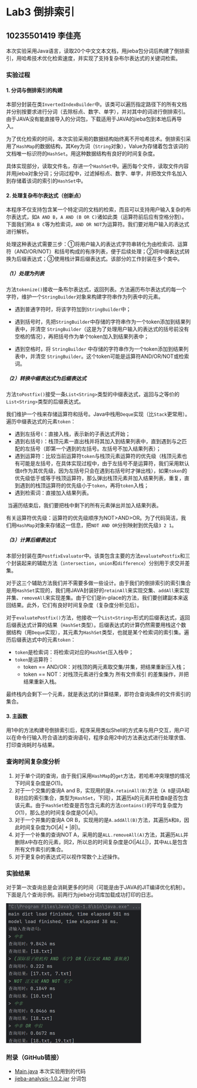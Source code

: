 # Lab3 倒排索引

## 10235501419  李佳亮

​	本次实验采用Java语言，读取20个中文文本文档，用jieba包分词后构建了倒排索引，用哈希技术优化检索速度，并实现了支持复杂布尔表达式的关键词检索。

### 实验过程

#### 1. 分词与倒排索引的构建

​	本部分封装在类`InvertedIndexBuilder`中。该类可以遍历指定路径下的所有文档并分别按要求进行分词（去除标点、数字、单字），并对其中的词进行倒排索引。由于JAVA没有能直接导入的分词包，下载适用于JAVA的jieba包到本地后再导入。

​	为了优化检索的时间，本次实验采用的数据结构始终离不开哈希技术。倒排索引采用了`HashMap`的数据结构，其Key为词（`String`对象），Value为存储着包含该词的文档唯一标识符的`HashSet`。用这种数据结构有良好的时间复杂度。

​	具体实现部分，读取文件名，存进一个`HashSet`中。遍历每个文件，读取文件内容并用jieba对象分词；分词过程中，过滤掉标点、数字、单字，并把改文件名加入到存储着该词的索引的`HashSet`中。

#### 2. 处理复杂布尔表达式（创新点）

​	本程序不仅支持包含某一个特定词的文档的检索，而且可以支持用户输入复杂的布尔表达式，如`A AND B`，`A AND (B OR C)`诸如此类（运算符前后应有空格分割）。下面我们称`A B C`等为检索词，`AND OR NOT`为运算符。我们要对用户输入的表达式进行解析。

​	处理这种表达式需要三步：①将用户输入的表达式字符串转化为由检索词、运算符（AND/OR/NOT）和括号构成的有序列表，便于后续处理；②将中缀表达式转换为后缀表达式；③使用栈计算后缀表达式。该部分的工作封装在多个类中。

##### （1）处理为列表

​	方法`tokenize()`接收一条布尔表达式，返回列表。方法遍历布尔表达式的每一个字符，维护一个`StringBuilder`对象来构建字符串作为列表中的元素。

- 遇到普通字符时，将该字符加到`StringBuilder`中；
- 遇到括号时，先把`StringBuilder`中存储的字符串作为一个token添加到结果列表中，并清空 `StringBuilder`（这是为了处理用户输入的表达式的括号前没有空格的情况），再把括号作为单个token加入到结果列表中；

- 遇到空格时，将 `StringBuilder` 中存储的字符串作为一个token添加到结果列表中，并清空 `StringBuilder`。这个token可能是运算符AND/OR/NOT或检索词。

##### （2）转换中缀表达式为后缀表达式

​	方法`toPostfix()`接受一条`List<String>`类型的中缀表达式，返回与之等价的`List<String>`类型的后缀表达式。

​	我们维护一个栈来存储运算符和括号。Java中栈用`Deque`实现（比`Stack`更常用）。遍历中缀表达式的元素`token`：

- 遇到左括号`(`：直接入栈，表示新的子表达式开始；
- 遇到右括号`)`：栈顶元素一直出栈并将其加入到结果列表中，直到遇到与之匹配的左括号（即第一个遇到的左括号。左括号不加入结果列表）；
- 遇到运算符：比较当前运算符`token`与栈顶元素运算符的优先级（栈顶元素也有可能是左括号，在具体实现过程中，由于左括号不是运算符，我们采用默认值`0`作为其优先级，因为左括号只会在遇到右括号时才弹出栈），如果`token`的优先级低于或等于栈顶运算符，那么弹出栈顶元素并加入结果列表，重复，直到遇到的栈顶运算符的优先级小于`token`，再将`token`入栈；
- 遇到检索词：直接加入结果列表。

​	当遍历结束后，我们要把栈中剩下的所有元素弹出并加入结果列表。

​	有关运算符优先级：运算符的优先级顺序为NOT>AND>OR。为了代码简洁，我们用`HashMap`对象来存储这一信息，把`NOT AND OR`分别映射到优先级`3 2 1`。

##### （3）计算后缀表达式

​	本部分封装在类`PostfixEvaluator`中。该类包含主要的方法`evaluatePostfix`和三个封装起来的辅助方法（`intersection`，`union`和`difference`）分别用于求交并差集。

​	对于这三个辅助方法我们并不需要多做一些设计。由于我们的倒排索引的索引集合是用`HashSet`实现的，我们用JAVA封装好的`retainAll`来实现交集、`addAll`来实现并集、`removeAll`来实现差集。由于它们是in-place的方法，我们要创建副本来返回结果。此外，它们有良好时间复杂度（复杂度分析见后）。

​	对于`evaluatePostfix()`方法，他接收一个`List<String>`形式的后缀表达式，返回后缀表达式计算的结果（`HashSet`类型）。后缀表达式的计算仍然需要用栈这个数据结构（用`Deque`实现），其元素为`HashSet`类型，也就是某个检索词的索引集。遍历后缀表达式中的元素`token`：

- `token`是检索词：将检索词对应的`HashSet`压入栈中；
- `token`是运算符：
  - token == AND/OR：对栈顶的两元素取交集/并集，把结果重新压入栈；
  - token == NOT：对栈顶元素进行全集为 所有文件索引 的差集操作，并把结果重新入栈。

​	最终栈内会剩下一个元素，就是表达式的计算结果，即符合查询条件的文件索引的集合。

#### 3. 主函数

​	用1中的方法构建号倒排索引后，程序采用类似Shell的方式来与用户交互，用户可以在命令行输入符合语法的查询语句，程序会用2中的方法表达式进行处理求值、打印查询耗时与结果。

### 查询时间复杂度分析

1. 对于单个词的查询，由于我们采用`HashMap`的`get`方法，若哈希冲突理想的情况下时间复杂度是$O(1)$。
2. 对于一个交集的查询A and B，实现用的是`A.retainAll(B)`方法（`A B`是词A和B对应的索引集合，类型为`HashSet`，下同），其遍历`A`的元素并检查`B`是否包含该元素。由于`HashSet`检查是否包含元素的方法`contains()`的平均复杂度为$O(1)$，那么总的时间复杂度是$O(|A|)$。
3. 对于一个并集的查询A OR B，实现用的是`A.addAll(B)`方法，其遍历`A`和`B`，因此时间复杂度为$O(|A|+|B|)$。
4. 对于一个补集的查询NOT A，采用的是`ALL.removeAll(A)`方法，其遍历`ALL`并删除`A`中存在的元素，同2，所以总的时间复杂度是$O(|ALL|)$，其中`ALL`是包含所有文件索引的集合。
5. 对于更复杂的表达式可以视作常数个上述操作。

### 实验结果

​	对于第一次查询总是会消耗更多的时间（可能是由于JAVA的JIT编译优化机制）。下面是几个查询示例。前两行为jieba分词库加载成功打印的日志。

<img src="assets/output_scprt.png" alt="output_scprt" style="zoom:50%;" />

### 附录（GitHub链接）

- [Main.java](https://github.com/zzsyppt/natural-language-processing/blob/main/lab3/Main.java) 本次实验用到的代码
- [jieba-analysis-1.0.2.jar](https://github.com/zzsyppt/natural-language-processing/blob/main/lab3/jieba-analysis-1.0.2.jar) 分词包